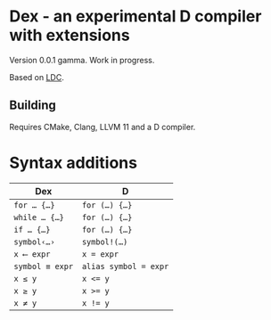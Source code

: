 Dex - an experimental D compiler with extensions
================================================

Version 0.0.1 gamma. Work in progress.

Based on [LDC](https://wiki.dlang.org/LDC).

Building
--------
Requires CMake, Clang, LLVM 11 and a D compiler.


Syntax additions
================
Dex | D
---|---
`for … {…}`  | `for (…) {…}`
`while … {…}`  | `for (…) {…}`
`if … {…}`  | `for (…) {…}`
`symbol‹…›` | `symbol!(…)`
`x ⟵ expr` | `x = expr`
`symbol ≡ expr` | `alias symbol = expr`
`x ≤ y` | `x <= y`
`x ≥ y` | `x >= y`
`x ≠ y` | `x != y`
